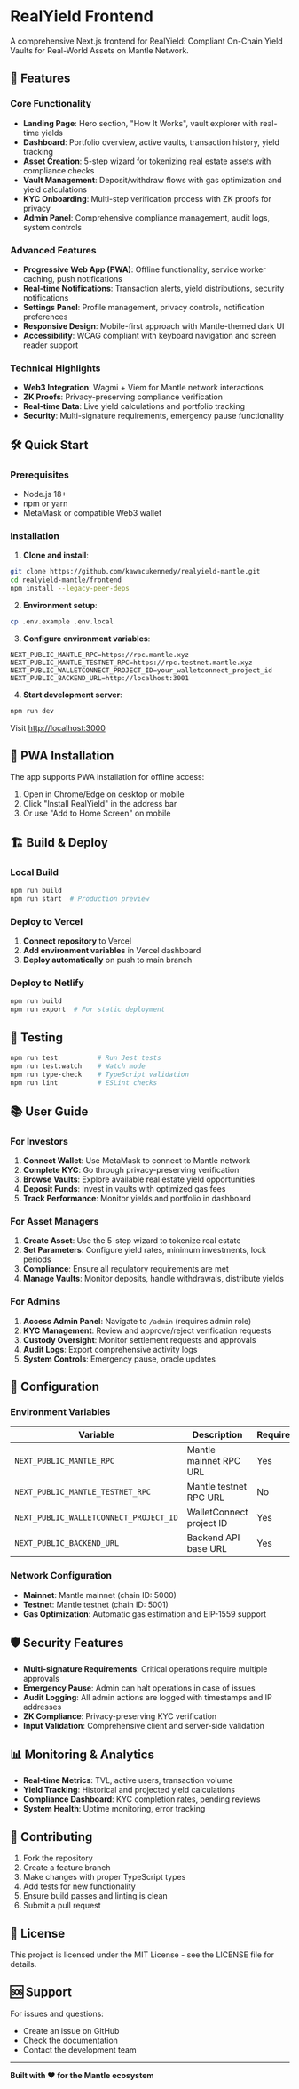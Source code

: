 # RealYield Frontend

A comprehensive Next.js frontend for RealYield: Compliant On-Chain Yield Vaults for Real-World Assets on Mantle Network.

## 🚀 Features

### Core Functionality
- **Landing Page**: Hero section, "How It Works", vault explorer with real-time yields
- **Dashboard**: Portfolio overview, active vaults, transaction history, yield tracking
- **Asset Creation**: 5-step wizard for tokenizing real estate assets with compliance checks
- **Vault Management**: Deposit/withdraw flows with gas optimization and yield calculations
- **KYC Onboarding**: Multi-step verification process with ZK proofs for privacy
- **Admin Panel**: Comprehensive compliance management, audit logs, system controls

### Advanced Features
- **Progressive Web App (PWA)**: Offline functionality, service worker caching, push notifications
- **Real-time Notifications**: Transaction alerts, yield distributions, security notifications
- **Settings Panel**: Profile management, privacy controls, notification preferences
- **Responsive Design**: Mobile-first approach with Mantle-themed dark UI
- **Accessibility**: WCAG compliant with keyboard navigation and screen reader support

### Technical Highlights
- **Web3 Integration**: Wagmi + Viem for Mantle network interactions
- **ZK Proofs**: Privacy-preserving compliance verification
- **Real-time Data**: Live yield calculations and portfolio tracking
- **Security**: Multi-signature requirements, emergency pause functionality

## 🛠️ Quick Start

### Prerequisites
- Node.js 18+
- npm or yarn
- MetaMask or compatible Web3 wallet

### Installation

1. **Clone and install**:
```bash
git clone https://github.com/kawacukennedy/realyield-mantle.git
cd realyield-mantle/frontend
npm install --legacy-peer-deps
```

2. **Environment setup**:
```bash
cp .env.example .env.local
```

3. **Configure environment variables**:
```env
NEXT_PUBLIC_MANTLE_RPC=https://rpc.mantle.xyz
NEXT_PUBLIC_MANTLE_TESTNET_RPC=https://rpc.testnet.mantle.xyz
NEXT_PUBLIC_WALLETCONNECT_PROJECT_ID=your_walletconnect_project_id
NEXT_PUBLIC_BACKEND_URL=http://localhost:3001
```

4. **Start development server**:
```bash
npm run dev
```

Visit [http://localhost:3000](http://localhost:3000)

## 📱 PWA Installation

The app supports PWA installation for offline access:

1. Open in Chrome/Edge on desktop or mobile
2. Click "Install RealYield" in the address bar
3. Or use "Add to Home Screen" on mobile

## 🏗️ Build & Deploy

### Local Build
```bash
npm run build
npm run start  # Production preview
```

### Deploy to Vercel
1. **Connect repository** to Vercel
2. **Add environment variables** in Vercel dashboard
3. **Deploy automatically** on push to main branch

### Deploy to Netlify
```bash
npm run build
npm run export  # For static deployment
```

## 🧪 Testing

```bash
npm run test          # Run Jest tests
npm run test:watch    # Watch mode
npm run type-check    # TypeScript validation
npm run lint          # ESLint checks
```

## 📚 User Guide

### For Investors
1. **Connect Wallet**: Use MetaMask to connect to Mantle network
2. **Complete KYC**: Go through privacy-preserving verification
3. **Browse Vaults**: Explore available real estate yield opportunities
4. **Deposit Funds**: Invest in vaults with optimized gas fees
5. **Track Performance**: Monitor yields and portfolio in dashboard

### For Asset Managers
1. **Create Asset**: Use the 5-step wizard to tokenize real estate
2. **Set Parameters**: Configure yield rates, minimum investments, lock periods
3. **Compliance**: Ensure all regulatory requirements are met
4. **Manage Vaults**: Monitor deposits, handle withdrawals, distribute yields

### For Admins
1. **Access Admin Panel**: Navigate to `/admin` (requires admin role)
2. **KYC Management**: Review and approve/reject verification requests
3. **Custody Oversight**: Monitor settlement requests and approvals
4. **Audit Logs**: Export comprehensive activity logs
5. **System Controls**: Emergency pause, oracle updates

## 🔧 Configuration

### Environment Variables
| Variable | Description | Required |
|----------|-------------|----------|
| `NEXT_PUBLIC_MANTLE_RPC` | Mantle mainnet RPC URL | Yes |
| `NEXT_PUBLIC_MANTLE_TESTNET_RPC` | Mantle testnet RPC URL | No |
| `NEXT_PUBLIC_WALLETCONNECT_PROJECT_ID` | WalletConnect project ID | Yes |
| `NEXT_PUBLIC_BACKEND_URL` | Backend API base URL | Yes |

### Network Configuration
- **Mainnet**: Mantle mainnet (chain ID: 5000)
- **Testnet**: Mantle testnet (chain ID: 5001)
- **Gas Optimization**: Automatic gas estimation and EIP-1559 support

## 🛡️ Security Features

- **Multi-signature Requirements**: Critical operations require multiple approvals
- **Emergency Pause**: Admin can halt operations in case of issues
- **Audit Logging**: All admin actions are logged with timestamps and IP addresses
- **ZK Compliance**: Privacy-preserving KYC verification
- **Input Validation**: Comprehensive client and server-side validation

## 📊 Monitoring & Analytics

- **Real-time Metrics**: TVL, active users, transaction volume
- **Yield Tracking**: Historical and projected yield calculations
- **Compliance Dashboard**: KYC completion rates, pending reviews
- **System Health**: Uptime monitoring, error tracking

## 🤝 Contributing

1. Fork the repository
2. Create a feature branch
3. Make changes with proper TypeScript types
4. Add tests for new functionality
5. Ensure build passes and linting is clean
6. Submit a pull request

## 📄 License

This project is licensed under the MIT License - see the LICENSE file for details.

## 🆘 Support

For issues and questions:
- Create an issue on GitHub
- Check the documentation
- Contact the development team

---

**Built with ❤️ for the Mantle ecosystem**
